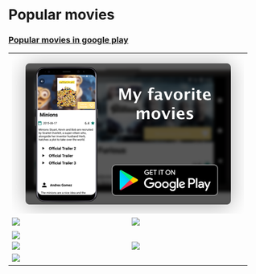 # Popular movies
### <a href="https://play.google.com/store/apps/details?id=com.vadim.hasdfa.udacity.favorite_movies">Popular movies in google play</a>

<table>
    <tr>
        <td colspan="2"><a href="https://play.google.com/store/apps/details?id=com.vadim.hasdfa.udacity.favorite_movies"><img style="min-width: 100%;" src="imgs/FavoriteMovies.png"></a></td>
    </tr>
    <tr>
        <td><img src="https://lh3.googleusercontent.com/l6RnkEPSGQZ3JSkNdy0sPUAF895zv7GsT44EvmeSF8ndhQIeQ4tbXAxQBDxKIwYVSJw=h900"></td>
        <td><img src="https://lh3.googleusercontent.com/o9UaUe1U2v739UIczIVBoV_WsH5Y2-V8SOpjziHWgJeNkFnsiImaflNEdcn3g1a20zIr=h900"></td>
    </tr>
    <tr>
        <td colspan="2"><img align="center" src="https://lh3.googleusercontent.com/2Kkot7o9EdmYkC-jg_TkohJPJzw1jL_PeOqgt81_QIO1R9MMShnNgCvrwTvg72QlZF4D=h900"></td>
    </tr>
    <tr>
        <td><img src="https://lh3.googleusercontent.com/86PWlwSlxrRuemnU1kbM0e0sTCs3j-bRPDnXoLCBy_jldMObaepsl-W4pLDwl3Vv_OU=h900"></td>
        <td><img src="https://lh3.googleusercontent.com/UYgpICnrkKjBVmXWu2ypdzn4dD49AvULtcN74iAPjG34LIcUJ18SruKo6LCixhW-qHF0=h900"></td>
    </tr>
    <tr>
        <td colspan="2"><img src="https://lh3.googleusercontent.com/sQJIm_bJV4DdsXi0zdTRsflv2FYgNr6r1eCtFIJRYyfs2UgVSwn0_bgGiLCSIGAzTzM=h900"></td>
    </tr>
</table>